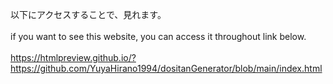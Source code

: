 以下にアクセスすることで、見れます。<br><br>
if you want to see this website, you can access it throughout link below.<br><br>
https://htmlpreview.github.io/?https://github.com/YuyaHirano1994/dositanGenerator/blob/main/index.html